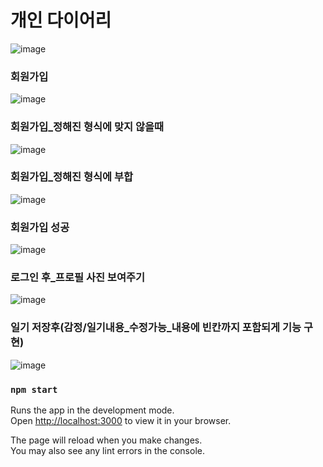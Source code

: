 # 개인 다이어리

![image](https://github.com/youzyko/Diary_react/assets/113401834/28d09c1b-2e36-4e61-ae6e-6efa106169be)

### 회원가입

![image](https://github.com/youzyko/Diary_react/assets/113401834/acf9c098-d83c-4f2b-afbe-b68abf84f5b0)

### 회원가입_정해진 형식에 맞지 않을때
![image](https://github.com/youzyko/Diary_react/assets/113401834/481e079d-f6c6-4865-abcb-b9c16ecd1946)

### 회원가입_정해진 형식에 부합
![image](https://github.com/youzyko/Diary_react/assets/113401834/0619bea3-bb20-45d1-9ff7-87c7201d5492)

### 회원가입 성공
![image](https://github.com/youzyko/Diary_react/assets/113401834/9d8f72e2-7f1a-40d9-b51e-6e680bc4c757)

### 로그인 후_프로필 사진 보여주기
![image](https://github.com/youzyko/Diary_react/assets/113401834/3342c202-6bfd-4b97-9a96-0f0cc2c990ef)

### 일기 저장후(감정/일기내용_수정가능_내용에 빈칸까지 포함되게 기능 구현)
![image](https://github.com/youzyko/Diary_react/assets/113401834/aab55781-c1ce-41b7-b4b8-85ff583289ba)



### `npm start`

Runs the app in the development mode.\
Open [http://localhost:3000](http://localhost:3000) to view it in your browser.

The page will reload when you make changes.\
You may also see any lint errors in the console.

